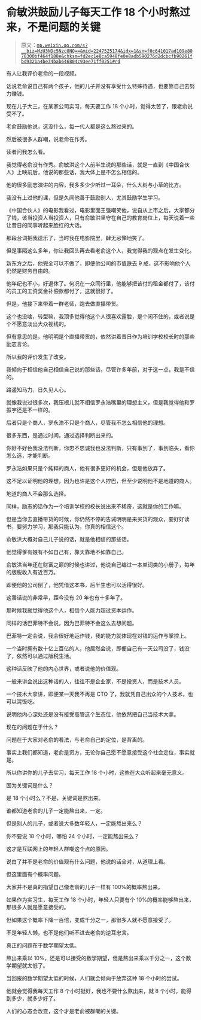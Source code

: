 # 俞敏洪鼓励儿子每天工作 18 个小时熬过来，不是问题的关键

> 原文：[`mp.weixin.qq.com/s?__biz=MzU3NDc5Nzc0NQ==&mid=2247525174&idx=1&sn=f0c641017ad109e8078300bf464f188e&chksm=fd2ec1e8ca5948fe0e8adb590276d2dcbcfb90261fbd9321a4be34bab646804c93ee71ff0251#rd`](http://mp.weixin.qq.com/s?__biz=MzU3NDc5Nzc0NQ==&mid=2247525174&idx=1&sn=f0c641017ad109e8078300bf464f188e&chksm=fd2ec1e8ca5948fe0e8adb590276d2dcbcfb90261fbd9321a4be34bab646804c93ee71ff0251#rd)

有人让我评价老俞的一段视频。

话说老俞说自己有两个孩子，他的儿子并没有享受什么特殊待遇，也要靠自己去努力赚钱。

现在儿子大三，在某家公司实习，每天要工作 18 个小时，觉得太苦了，跟老俞说受不了。

老俞鼓励他说，这没什么，每一代人都是这么熬过来的。

然后被很多人群嘲，说老俞在作秀。

读者问我怎么看。

我觉得老俞没有作秀。俞敏洪这个人前半生说的那些话，就是一直到《中国合伙人》上映前后，他说的那些话，我大体上是不怎么相信的。

他的很多励志演讲的内容，我多多少少听过一耳朵，什么大树与小草的比方。

我没有上过他的课，但是久闻他善于鼓励别人，尤其鼓励学生学习。

《中国合伙人》的电影我看过，电影里面王强嘲笑他，说自从上市之后，大家都分了钱，该当投资人当投资人，只有俞敏洪坚守在自己的教育岗位上，每天说着一些让昔日的同事听起来脸红的大话。

那段台词把我逗乐了，当时我在电影院里，肆无忌惮地笑了。

但是事隔这么多年，你让我回头再去看老俞这个人，我觉得我的观点在发生变化。

新东方之后，他完全可以不做了，即便他公司的市值跌去 9 成，这不影响他个人仍然是财务自由的。

他年纪也不小，好退休了。何况在一众同行里，他能够把该付的租金都付了，该付的员工的工资奖金补偿款都付了，这就很好了。

但是，他接下来带着一群老师，跑去做直播带货。

这个也没啥，转型嘛，我顶多觉得他这个人很喜欢露脸，是个闲不住的，或者说是个不愿意淡出大众视线的。

但有意思的是，他明明是个直播带货的，依然讲着昔日作为培训学校校长时的那些励志言论。

所以我的评价发生了改变。

我倾向于相信他自己相信自己说的那些话，尽管许多年前，对于这一点，我是不信的。

路遥知马力，日久见人心。

就像我说过很多次，我压根儿就不相信罗永浩嘴里的理想主义，但是我觉得他和罗振宇还是不一样的。

后者只是个商人，罗永浩不只是个商人，尽管我不怎么相信他的理想。

很多东西，是通过时间，通过选择判断出来的。

你好不好色我没法判断，你忠不忠诚我也没法判断，只有事到了，事到临头，看你怎么选，才能判断。

罗永浩如果只是个纯粹的商人，他有很多更好的机会，但是他放弃了。

这不足以证明他的理想，因为也许是这个人拧巴，但至少说明他不是地道的商人。

地道的商人不会那么选择。

同样，励志的话作为一个培训学校的校长说出来不稀奇，这就是你的工作嘛。

但是当你去直播带货的时候，你仍然不停的告诫明明是来买货的观众，要好好读书，要努力学习，那我只能认为，你真的相信这个。

俞敏洪大概对自己儿子说的话，就是他相信的那些话。

他觉得爹有娘有不如自己有，靠天靠地不如靠自己。

俞敏洪当年还在财富之巅的时候也讲过，他说自己编过一本单词类的小册子，每年的版税收入有近百万。

即便他的公司倒了，他凭借这本书，后半生也可以活得很好。

这番话说的非常早，距今没有 20 年也有十多年了。

那时候我就觉得他这个人，相信个人能力超过资本运作。

同样的话巴菲特不会说，因为巴菲特不会这么去想问题。

巴菲特一定会说，我会很好地运作钱，我的能力就体现在对钱的运作与掌控上。

一个当时拥有数十亿上百亿的人，他居然会说，即便自己有一天公司没了，钱没了，依然可以通过版税生活。

这种话反映了他的内心世界，或者说他的价值观。

一般来讲会说出这种话的人，往往不是企业家，不是投资人，而是技术人员。

一个技术大拿讲，即便某一天我不再是 CTO 了，我就凭自己出众的个人技术，也可以混饭吃。

说明他内心深处还是没有接受高管这个生态位，他依然把自己当技术大拿。

现在的问题在于什么？

问题在于大家对老俞的看法，与老俞自己的定位，是背离的。

事实上我们都知道，老俞是资方，无论你自己愿不愿意接受这个社会定位，事实就是。 

所以你讲你的儿子去实习，每天工作 18 个小时，这些在大众听起来毫无意义。 

因为关键词是什么？ 

是 18 个小时么？不是，关键词是熬出来。

谁都知道老俞的儿子一定能熬出来，一定。

但是别人的儿子，或者说大多数年轻人，一定能熬出来么？

你不要说 18 个小时，哪怕 24 个小时，一定能熬出来么？

这才是互联网上的年轻人群嘲这个点的原因。

说白了并不是老俞的价值观有什么问题，他说的话全对，从道理上看。

但这里面有个概率问题。

大家并不是真的指望自己像老俞的儿子一样有 100%的概率熬出来。

如果作为实习生，每天工作 18 个小时，年轻人只要有个 10%的概率能够熬出来，那很多人就是愿意接受的。

但如果这个概率下降一百倍，变成千分之一，那很多人就不愿意接受了。

不是年轻人懒，也不是他们听不进去老俞的逆耳忠言。

真正的问题在于数学期望太低。

熬出来乘以 10%，还是可以接受的数学期望，但是熬出来乘以千分之一，这个数学期望就太低了。

当回报的数学期望太低的时候，人们就会倾向于放弃这种 18 个小时的尝试。

他就会觉得我每天工作 8 个小时挺好，我也不要什么熬出来，就 8 个小时，能得到多少，就多少好了。

人们的心态会改变，这个才是老俞被群嘲的关键。